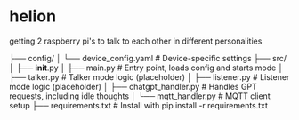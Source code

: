 # helion
getting 2 raspberry pi's to talk to each other in different personalities

├── config/
│   └── device_config.yaml        # Device-specific settings
├── src/
│   ├── __init__.py
│   ├── main.py                   # Entry point, loads config and starts mode
│   ├── talker.py                 # Talker mode logic (placeholder)
│   ├── listener.py               # Listener mode logic (placeholder)
│   ├── chatgpt_handler.py        # Handles GPT requests, including idle thoughts
│   └── mqtt_handler.py           # MQTT client setup
├── requirements.txt              # Install with pip install -r requirements.txt

